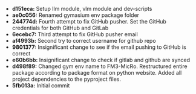 - **d151eca:** Setup llm module, vlm module and dev-scripts
- **ae0c056:** Renamed gymasium env package folder
- **244774d:** Fourth attempt to fix GitHub pusher. Set the GitHub credentials for both GitHub and GitLab
- **6ecebc7:** Third attempt to fix GitHub pusher email
- **af4993b:** Second try to correct username for github repo
- **9801377:** Insignificant change to see if the email pushing to GitHub is correct
- **e60b6bb:** Insignificant change to check if gitlab and github are synced
- **d498f89:** Changed gym env name to FM3-MicRo. Restructured entire package according to package format on python website. Added all project dependencies to the pyproject files.
- **5fb013a:** Initial commit
